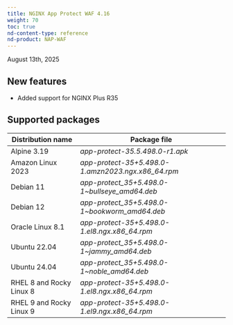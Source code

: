 ```yaml
---
title: NGINX App Protect WAF 4.16
weight: 70
toc: true
nd-content-type: reference
nd-product: NAP-WAF
---
```


August 13th, 2025

## New features

- Added support for NGINX Plus R35

## Supported packages

| Distribution name        | Package file                                       |
|--------------------------|----------------------------------------------------|
| Alpine 3.19              | _app-protect-35.5.498.0-r1.apk_                    |
| Amazon Linux 2023        | _app-protect-35+5.498.0-1.amzn2023.ngx.x86_64.rpm_ |
| Debian 11                | _app-protect_35+5.498.0-1\~bullseye_amd64.deb_     |
| Debian 12                | _app-protect_35+5.498.0-1\~bookworm_amd64.deb_     |
| Oracle Linux 8.1         | _app-protect-35+5.498.0-1.el8.ngx.x86_64.rpm_      |
| Ubuntu 22.04             | _app-protect_35+5.498.0-1\~jammy_amd64.deb_        |
| Ubuntu 24.04             | _app-protect_35+5.498.0-1\~noble_amd64.deb_        |
| RHEL 8 and Rocky Linux 8 | _app-protect-35+5.498.0-1.el8.ngx.x86_64.rpm_      |
| RHEL 9 and Rocky Linux 9 | _app-protect-35+5.498.0-1.el9.ngx.x86_64.rpm_      |
